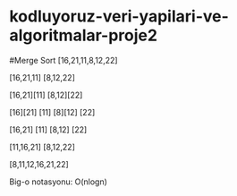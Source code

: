 # kodluyoruz-veri-yapilari-ve-algoritmalar-proje2

#Merge Sort
[16,21,11,8,12,22] 

[16,21,11]  [8,12,22]

[16,21][11]  [8,12][22]

[16][21] [11]  [8][12] [22]

[16,21] [11]  [8,12] [22]

[11,16,21]  [8,12,22]

[8,11,12,16,21,22]


Big-o notasyonu: O(nlogn)
